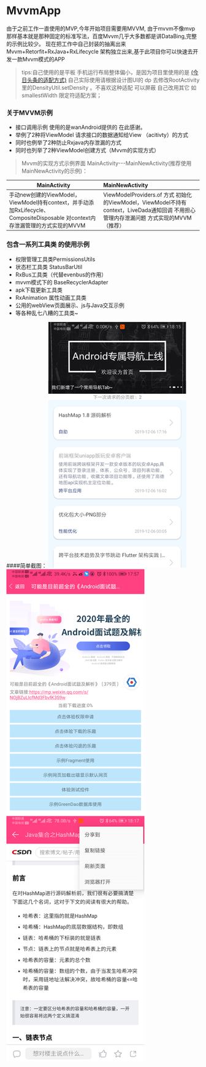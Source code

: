 # MvvmApp
由于之前工作一直使用的MVP,今年开始项目需要用MVVM,  由于mvvm不像mvp那样基本就是那种固定的标准写法，百度Mvvm几乎大多数都是讲DataBing,完整的示例比较少。
现在把工作中自己封装的抽离出来  Mvvm+Retorfit+RxJava+RxLifecycle 架构独立出来,基于此项目你可以快速去开发一款Mvvm模式的APP


 >  tips:自己使用的是平板 手机运行布局整体偏小，是因为项目里使用的是  [(今日头条的适配方式)](https://mp.weixin.qq.com/s/d9QCoBP6kV9VSWvVldVVwA)
 自己实际使用请根据设计图UI的 dp 去修改RootActivity里的DensityUtil.setDensity 。不喜欢这种适配 可以屏蔽 自己改用其它 如 smallestWidth 限定符适配方案； 

 
 
### 关于MVVM示例
 * 接口调用示例 使用的是wanAndroid提供的 在此感谢。
 * 举例了2种将ViewModel 请求接口的数据通知给View （acitivty）的方式
 * 同时也例举了2种防止Rxjava内存泄漏的方式
 * 同时也列举了2种ViewModel创建方式（Mvvm的实现方式）
 
  > Mvvm的实现方式示例界面 MainActivity---MainNewActivity(推荐使用MainNewActivity的示例)：
  
  
 | MainActivity			|MainNewActivity			 |
 | ------------- |  :-------------|
 | 手动new创建的ViewModel，ViewModel持有context，并手动添加RxLifecycle、CompositeDisposable 对context内存泄漏管理的方式实现的MVVM|ViewModelProviders.of 方式 初始化的ViewModel，ViewModel不持有context，LiveDada通知回调 不用担心管理内存泄漏问题  方式实现的MVVM（推荐）|



### 包含一系列工具类 的使用示例
 * 权限管理工具类PermissionsUtils
 * 状态栏工具类 StatusBarUtil
 * RxBus工具类（代替evenbus的作用）
 * mvvm模式下的 BaseRecyclerAdapter
 * apk下载更新工具类
 * RxAnimation 属性动画工具类
 * 公用的webView页面展示、js与Java交互示例
 * 等各种乱七八糟的工具类~ 



####简单截图：
![MvvmApp-master](https://github.com/yezihengok/MvvmApp/blob/master/screenshots/device-1.png)
![MvvmApp-master](https://github.com/yezihengok/MvvmApp/blob/master/screenshots/device-2.png)
![MvvmApp-master](https://github.com/yezihengok/MvvmApp/blob/master/screenshots/device-3.png)

